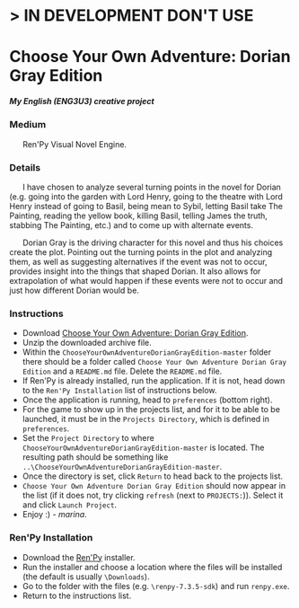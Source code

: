 # **> IN DEVELOPMENT DON'T USE**

# Choose Your Own Adventure: Dorian Gray Edition

##### *My English (ENG3U3) creative project*

### Medium
&nbsp;&nbsp;&nbsp;&nbsp;&nbsp;&nbsp;Ren'Py Visual Novel Engine.

### Details
&nbsp;&nbsp;&nbsp;&nbsp;&nbsp;&nbsp;I have chosen to analyze 
several turning points in the novel for Dorian (e.g. going 
into the garden with Lord Henry, going to the theatre with 
Lord Henry instead of going to Basil, being mean to Sybil, 
letting Basil take The Painting, reading the yellow book, 
killing Basil, telling James the truth, stabbing The 
Painting, etc.) and to come up with alternate events.

&nbsp;&nbsp;&nbsp;&nbsp;&nbsp;&nbsp;Dorian Gray is the 
driving character for this novel and thus his choices 
create the plot. Pointing out the turning points in the 
plot and analyzing them, as well as suggesting alternatives 
if the event was not to occur, provides insight into the 
things that shaped Dorian. It also allows for extrapolation 
of what would happen if these events were not to occur and 
just how different Dorian would be. 

### Instructions
* Download [Choose Your Own Adventure: Dorian Gray Edition](https://github.com/marinasemen0va/ChooseYourOwnAdventureDorianGrayEdition/archive/master.zip).
* Unzip the downloaded archive file.
* Within the ```ChooseYourOwnAdventureDorianGrayEdition-master``` folder there should be a folder called ```Choose Your Own Adventure Dorian Gray Edition``` and a ```README.md``` file. Delete the ```README.md``` file.
* If Ren'Py is already installed, run the application. If it is not, head down to the ```Ren'Py Installation``` list of instructions below.
* Once the application is running, head to ```preferences``` (bottom right).
* For the game to show up in the projects list, and for it to be able to be 
launched, it must be in the ```Projects Directory```, which is defined in 
```preferences```.
* Set the ```Project Directory``` to where ```ChooseYourOwnAdventureDorianGrayEdition-master``` 
is located. The resulting path should be something like ```..\ChooseYourOwnAdventureDorianGrayEdition-master```.
* Once the directory is set, click ```Return``` to head back to the projects list.
* ```Choose Your Own Adventure Dorian Gray Edition``` should now appear in the list (if it does not, try clicking ```refresh``` (next to ```PROJECTS:```)). Select it and click ```Launch Project```.
* Enjoy :) - *marina*.

### Ren'Py Installation
* Download the [Ren'Py](https://www.renpy.org/dl/7.3.5/renpy-7.3.5-sdk.7z.exe) installer.
* Run the installer and choose a location where the files will be installed 
(the default is usually ```\Downloads```).
* Go to the folder with the files (e.g. ```\renpy-7.3.5-sdk```) and run ```renpy.exe```.
* Return to the instructions list.
